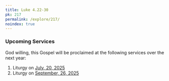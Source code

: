 ```yaml
---
title: Luke 4.22-30
pk: 217
permalink: /explore/217/
noindex: true
---
```


### Upcoming Services

God willing, this Gospel will be proclaimed at the following services over the next year:


1. Liturgy on [July, 20, 2025](https://orthocal.info/readings/gregorian/2025/07/20/)
1. Liturgy on [September, 26, 2025](https://orthocal.info/readings/gregorian/2025/09/26/)
